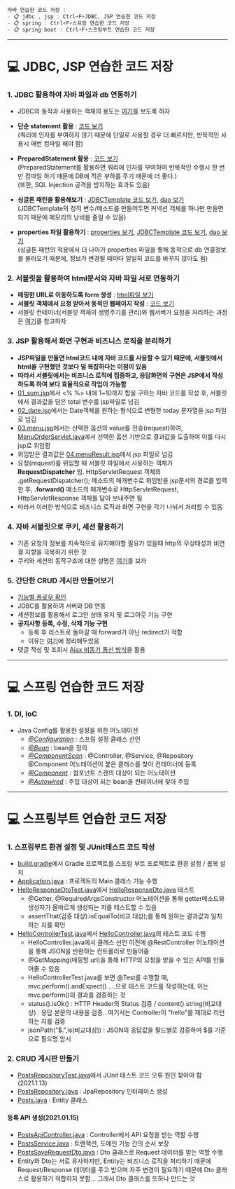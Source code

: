 ```java
자바 연습한 코드 저장 : 
- 📋 jdbc , jsp : Ctrl+F+JDBC, JSP 연습한 코드 저장
- 📋 spring : Ctrl+F+스프링 연습한 코드 저장
- 📋 spring-boot : Ctrl+F+스프링부트 연습한 코드 저장
```   
* * *
# 💻 JDBC, JSP 연습한 코드 저장
### 1. JDBC 활용하여 자바 파일과 db 연동하기  
*  JDBC의 동작과 사용하는 객체의 용도는 [여기](https://junu0516.tistory.com/45?category=926619)를 보도록 하자   
* __단순 statement 활용__ : [코드 보기](https://github.com/junu0516/java-practice/blob/main/java%26sql%20%EC%97%B0%EB%8F%99%ED%95%98%EA%B8%B0/01_Statement/src/com/kh/member/model/dao/MemberDAO.java)   
(쿼리에 인자를 부여하지 않기 때문에 단일로 사용할 경우 더 빠르지만, 반복적인 사용시 매번 컴파일 해야 함)   

* __PreparedStatement 활용__ : [코드 보기](https://github.com/junu0516/java-practice/blob/main/java%26sql%20%EC%97%B0%EB%8F%99%ED%95%98%EA%B8%B0/02_PreparedStatement/src/com/kh/member/model/dao/MemberDAO.java)   
(PreparedStatement를 활용하면 쿼리에 인자를 부여하여 반복적인 수행시 한 번만 컴파일 하기 때문에 DB에 적은 부하를 주기 때문에 더 좋다.)   
(또한, SQL Injection 공격을 방지하는 효과도 있음)   

* __싱글톤 패턴을 활용해보기__ : [JDBCTemplate 코드 보기](https://github.com/junu0516/java-practice/blob/main/java%26sql%20%EC%97%B0%EB%8F%99%ED%95%98%EA%B8%B0/03_Singleton_Service/src/com/kh/common/JDBCTemplate.java), [dao 보기](https://github.com/junu0516/java-practice/blob/main/java%26sql%20%EC%97%B0%EB%8F%99%ED%95%98%EA%B8%B0/03_Singleton_Service/src/com/kh/member/model/dao/MemberDAO.java)   
(JDBCTemplate의 정적 변수/메소드를 만들어두면 커넥션 객체를 하나만 만들면 되기 때문에 메모리의 낭비를 줄일 수 있음)   

* __properties 파일 활용하기__ : [properties 보기](https://github.com/junu0516/java-practice/tree/main/java%26sql%20%EC%97%B0%EB%8F%99%ED%95%98%EA%B8%B0/04_Properties/resources), [JDBCTemplate 코드 보기](https://github.com/junu0516/java-practice/blob/main/java%26sql%20%EC%97%B0%EB%8F%99%ED%95%98%EA%B8%B0/04_Properties/src/com/kh/common/JDBCTemplate.java), [dao 보기](https://github.com/junu0516/java-practice/blob/main/java%26sql%20%EC%97%B0%EB%8F%99%ED%95%98%EA%B8%B0/04_Properties/src/com/kh/member/model/dao/MemberDAO.java)     
(싱글톤 패턴의 적용에서 더 나아가 properties 파일을 통해 동적으로 db 연결정보를 불러오기 때문에, 정보가 변경될 때마다 일일히 코드를 바꾸지 않아도 됨)   

### 2. 서블릿을 활용하여 html문서와 자바 파일 서로 연동하기   
* __매핑한 URL로 이동하도록 form 생성__ : [html파일 보기](https://github.com/junu0516/java-practice/blob/main/servletExample/WebContent/views/testServlet.html)   
* __서블릿 객체에서 요청 받아서 동적인 웹페이지 작성__ : [코드 보기](https://github.com/junu0516/java-practice/blob/main/servletExample/src/com/serverlets/TestServlet.java)      
* 서블릿 컨테이너(서블릿 객체의 생명주기를 관리)와 웹서버가 요청을 처리하는 과정은 [여기](https://junu0516.tistory.com/65)를 참고하자

### 3. JSP 활용해서 화면 구현과 비즈니스 로직을 분리하기
* __JSP파일을 만들면 html코드 내에 자바 코드를 사용할 수 있기 때문에, 서블릿에서 html을 구현했던 것보다 덜 복잡하다는 이점이 있음__  
* __따라서 서블릿에서는 비즈니스 로직에 집중하고, 응답화면의 구현은 JSP에서 작성하도록 하여 보다 효율적으로 작업이 가능함__   
* [01_sum.jsp](https://github.com/junu0516/java-practice/blob/main/jspProject/WebContent/views/01_sum.jsp)에서 <% %> 내에 1~10까지 합을 구하는 자바 코드를 작성 후, 서블릿에서 결과값을 담은 total 변수를 jsp파일로 넘김   
* [02_date.jsp](https://github.com/junu0516/java-practice/blob/main/jspProject/WebContent/views/02_date.jsp)에서는 Date객체를 원하는 형식으로 변형한 today 문자열을 jsp 파일로 넘김
* [03.menu.jsp](https://github.com/junu0516/java-practice/blob/main/jspProject/WebContent/views/03_menu.jsp)에서는 선택한 옵션의 value를 전송(request)하여, [MenuOrderServlet.java](https://github.com/junu0516/java-practice/blob/main/jspProject/src/com/kh/controller/MenuOrderServlet.java)에서 선택한 옵션 기반으로 결과값을 도출하여 이를 다시 jsp로 위임함   
* 위임받은 결과값은 [04.menuResult.jsp](https://github.com/junu0516/java-practice/blob/main/jspProject/WebContent/views/04_menuResult.jsp)에서 jsp 파일로 넘김   
* 요청(request)를 위임할 때 서블릿 파일에서 사용하는 객체가 __RequestDispatcher__ 임. HttpServletRequest 객체의 .getRequestDispatcher(); 메소드의 매개변수로 위임받을 jsp문서의 경로를 입력한 후, __.forward()__ 메소드의 매개변수로 HttpServletRequest, HttpServletResponse 객체를 담아 보내주면 됨   
* 따라서 이러한 방식으로 비즈니스 로직과 화면 구현을 각기 나눠서 처리할 수 있음   

### 4. 자바 서블릿으로 쿠키, 세션 활용하기   
- 기존 요청의 정보를 지속적으로 유지해야할 필요가 있을때 http의 무상태성과 비연결 지향을 극복하기 위한 것
- 쿠키와 세션의 동작구조에 대한 설명은 [여기](https://junu0516.tistory.com/75)를 보자   

### 5. 간단한 CRUD 게시판 만들어보기    
- [기능별 플로우 확인](https://github.com/junu0516/java-practice/tree/main/jsp_CRUD%EA%B2%8C%EC%8B%9C%ED%8C%90%20%EB%A7%8C%EB%93%A4%EC%96%B4%EB%B3%B4%EA%B8%B0)    
- JDBC를 활용하여 서버와 DB 연동   
- 세션정보를 활용해서 로그인 상태 유지 및 로그아웃 기능 구현   
- __공지사항 등록, 수정, 삭제 기능 구현__   
    - 등록 후 리스트로 돌아갈 때 forward가 아닌 redirect가 적합   
    - 이유는 [여기](https://junu0516.tistory.com/76)에 정리해두었음   
- 댓글 작성 및 조회시 [Ajax 비동기 통신 방식](https://junu0516.tistory.com/78)을 활용  
 
* * *   

# 💻 스프링 연습한 코드 저장
### 1. DI, IoC
- Java Config를 활용한 설정을 위한 어노테이션
    - [_@Configuration_](https://github.com/junu0516/Java-Practice/blob/main/Spring_Practice/diexam/src/main/java/com/junu/spring/diexam/ApplicationConfig.java) : 스프링 설정 클래스 선언
    - [_@Bean_](https://github.com/junu0516/Java-Practice/blob/main/Spring_Practice/diexam/src/main/java/com/junu/spring/diexam/ApplicationConfig.java) : bean을 정의
    - [_@ComponentScan_](https://github.com/junu0516/Java-Practice/blob/main/Spring_Practice/diexam/src/main/java/com/junu/spring/diexam/ApplicationConfig2.java) : @Controller, @Service, @Repository @Component 어노테이션이 붙은 클래스를 찾아 컨테이너에 등록
    - [_@Component_](https://github.com/junu0516/Java-Practice/blob/main/Spring_Practice/diexam/src/main/java/com/junu/spring/diexam/Car.java) : 컴포넌트 스캔의 대상이 되는 어노테이션
    - [_@Autowired_](https://github.com/junu0516/Java-Practice/blob/main/Spring_Practice/diexam/src/main/java/com/junu/spring/diexam/Car.java) : 주입 대상이 되는 bean을 컨테이너에 찾아 주입   

* * *   

# 💻 스프링부트 연습한 코드 저장
### 1. 스프링부트 환경 설정 및 JUnit테스트 코드 작성   
- [build.gradle](https://github.com/junu0516/Java-Practice/blob/main/Spring%20Boot%20Practice/CRUD/build.gradle)에서 Gradle 프로젝트를 스프링 부트 프로젝트로 환경 설정 / 롬복 설치
- [Application.java](https://github.com/junu0516/Java-Practice/blob/main/Spring%20Boot%20Practice/CRUD/src/main/java/com/junu/springboot/Application.java) : 프로젝트의 Main 클래스 기능 수행   
- [HelloResponseDtoTest.java](https://github.com/junu0516/Java-Practice/blob/main/Spring%20Boot%20Practice/CRUD/src/test/java/com/junu/springboot/web/dto/HelloResponseDtoTest.java)에서 [HelloResponseDto.java](https://github.com/junu0516/Java-Practice/blob/main/Spring%20Boot%20Practice/CRUD/src/main/java/com/junu/springboot/web/dto/HelloResponseDto.java) 테스트
    - @Getter, @RequiredArgsConstructor 어노테이션을 통해 getter메소드와 생성자가 올바르게 생성되는 지를 테스트할 수 있음    
    - assertThat(검증 대상).isEqualTo(비교 대상);를 통해 원하는 결과값과 일치하는 지를 확인
- [HelloControllerTest.java](https://github.com/junu0516/Java-Practice/blob/main/Spring%20Boot%20Practice/CRUD/src/test/java/com/junu/springboot/HelloControllerTest.java)에서 [HelloController.java](https://github.com/junu0516/Java-Practice/blob/main/Spring%20Boot%20Practice/Practice1/src/main/java/com/junu/practice/springboot/web/HelloController.java)의 테스트 코드 수행
    - HelloController.java에서 클래스 선언 이전에 @RestController 어노테이션을 통해 JSON을 반환하는 컨트롤러로 만들어줌
    - @GetMapping(매핑할 url)을 통해 HTTP의 요청을 받을 수 있는 API를 만들어줄 수 있음
    - HelloControllerTest.java를 보면 @Test를 수행할 때, mvc.perform().andExpect() ....으로 테스트 코드를 작성하는데, 이는 mvc.perform()의 결과를 검증하는 것
    - status().isOk() : HTTP Header의 Status 검증 / content().string(비교대상) : 응답 본문의 내용을 검증.. 여기서는 Controller이 "hello"를 제대로 리턴하는 지를 검증
    - jsonPath("$.",is(비교대상)) : JSON의 응답값을 필드별로 검증하며 $를 기준으로 필드명 암시  

### 2. CRUD 게시판 만들기    
- [PostsRepositoryTest.java](https://github.com/junu0516/Java-Practice/blob/main/Spring%20Boot%20Practice/CRUD/src/test/java/com/junu/springboot/domain/posts/PostsRepositoryTest.java)에서 JUnit 테스트 코드 오류 원인 찾아야 함(2021.1.13)   
- [PostsRepository.java](https://github.com/junu0516/Java-Practice/blob/main/Spring%20Boot%20Practice/CRUD/src/main/java/com/junu/springboot/domain/posts/PostsRepository.java) : JpaRepository 인터페이스 생성
- [Posts.java](https://github.com/junu0516/Java-Practice/blob/main/Spring%20Boot%20Practice/CRUD/src/main/java/com/junu/springboot/domain/posts/Posts.java) : Entity 클래스
#### 등록 API 생성(2021.01.15)
- [PostsApiController.java](https://github.com/junu0516/Java-Practice/blob/main/Spring%20Boot%20Practice/CRUD/src/main/java/com/junu/springboot/web/PostsApiController.java) : Controller에서 API 요청을 받는 역할 수행
- [PostsService.java](https://github.com/junu0516/Java-Practice/blob/main/Spring%20Boot%20Practice/CRUD/src/main/java/com/junu/springboot/service/posts/PostsService.java) : 트랜젝션, 도메인 기능 간의 순서 보장
- [PostsSaveRequestDto.java](https://github.com/junu0516/Java-Practice/blob/main/Spring%20Boot%20Practice/CRUD/src/main/java/com/junu/springboot/web/dto/PostsSaveRequestDto.java) : Dto 클래스로 Request 데이터를 받는 역할 수행
- Entity와 Dto는 서로 유사하지만, Entity는 비즈니스 로직을 처리하기 때문에 Request/Response 데이터를 주고 받으며 자주 변경이 필요하기 때문에 Dto 클래스로 활용하기 적합하지 못함... 그래서 Dto 클래스를 또하나 만드는 것




